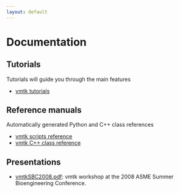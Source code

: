 ```yaml
---
layout: default
---
```


Documentation
=============

## Tutorials

Tutorials will guide you through the main features

- [vmtk tutorials](/Main/Tutorials/)

## Reference manuals

Automatically generated Python and C++ class references

- [vmtk scripts reference](/vmtkScripts/)
- [vmtk C++ class reference](/doxygen/)

## Presentations

- [vmtkSBC2008.pdf](/media/Main/vmtkSBC2008.pdf): vmtk workshop at the 2008 ASME Summer Bioengineering Conference.


